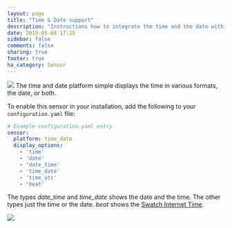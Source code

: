 ```yaml
---
layout: page
title: "Time & Date support"
description: "Instructions how to integrate the time and the date within Home Assistant."
date: 2015-05-08 17:15
sidebar: false
comments: false
sharing: true
footer: true
ha_category: Sensor
---
```


<img src='/images/supported_brands/clock.png' class='brand pull-right' />
The time and date platform simple displays the time in various formats, the date, or both.

To enable this sensor in your installation, add the following to your `configuration.yaml` file:

```yaml
# Example configuration.yaml entry
sensor:
  platform: time_date
  display_options:
    - 'time'
    - 'date'
    - 'date_time'
    - 'time_date'
    - 'time_utc'
    - 'beat'
```

The types *date_time* and *time_date* shows the date and the time. The other types just the time or the date. *beat* shows the [Swatch Internet Time](http://www.swatch.com/en_us/internet-time).

<p class='img'>
  <img src='{{site_root}}/images/screenshots/time_date.png' />
</p>

